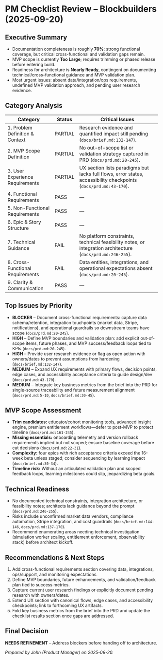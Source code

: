 # PM Checklist Review – Blockbuilders (2025-09-20)

## Executive Summary
- Documentation completeness is roughly **70%**: strong functional coverage, but critical cross-functional and validation gaps remain.
- MVP scope is currently **Too Large**; requires trimming or phased release before entering build.
- Readiness for architecture is **Nearly Ready**, contingent on documenting technical/cross-functional guidance and MVP validation plan.
- Most urgent issues: absent data/integration/ops requirements, undefined MVP validation approach, and pending user research evidence.

## Category Analysis

| Category | Status | Critical Issues |
| --- | --- | --- |
| 1. Problem Definition & Context | PARTIAL | Research evidence and quantified impact still pending (`docs/brief.md:132-147`). |
| 2. MVP Scope Definition | PARTIAL | No out-of-scope list or validation strategy captured in PRD (`docs/prd.md:20-245`). |
| 3. User Experience Requirements | PARTIAL | UX section lists paradigms but lacks full flows, error states, accessibility checkpoints (`docs/prd.md:43-170`). |
| 4. Functional Requirements | PASS | — |
| 5. Non-Functional Requirements | PASS | — |
| 6. Epic & Story Structure | PASS | — |
| 7. Technical Guidance | FAIL | No platform constraints, technical feasibility notes, or integration architecture (`docs/prd.md:246-255`). |
| 8. Cross-Functional Requirements | FAIL | Data entities, integrations, and operational expectations absent (`docs/prd.md:20-245`). |
| 9. Clarity & Communication | PASS | — |

## Top Issues by Priority
- **BLOCKER** – Document cross-functional requirements: capture data schema/retention, integration touchpoints (market data, Stripe, notifications), and operational guardrails so downstream teams have scope (`docs/prd.md:20-245`).
- **HIGH** – Define MVP boundaries and validation plan: add explicit out-of-scope items, future phases, and MVP success/feedback loops tied to KPIs (`docs/prd.md:20-245`).
- **HIGH** – Provide user research evidence or flag as open action with owners/dates to prevent assumptions from hardening (`docs/brief.md:132-147`).
- **MEDIUM** – Expand UX requirements with primary flows, decision points, edge cases, and accessibility acceptance criteria to guide design/dev (`docs/prd.md:43-170`).
- **MEDIUM** – Integrate key business metrics from the brief into the PRD for single-source traceability and future measurement alignment (`docs/prd.md:5-10`, `docs/brief.md:30-45`).

## MVP Scope Assessment
- **Trim candidates:** educator/cohort monitoring tools, advanced insight engine, premium entitlement workflows—defer to post-MVP to protect timeline (`docs/prd.md:161-245`).
- **Missing essentials:** onboarding telemetry and version rollback requirements implied but not scoped; ensure baseline coverage before cut decisions (`docs/prd.md:22-31`).
- **Complexity:** four epics with rich acceptance criteria exceed the 16-week beta unless staged; consider sequencing by learning impact (`docs/brief.md:30-34`).
- **Timeline risk:** Without an articulated validation plan and scoped feedback loops, learning milestones could slip, jeopardizing beta goals.

## Technical Readiness
- No documented technical constraints, integration architecture, or feasibility notes; architects lack guidance beyond the prompt (`docs/prd.md:246-255`).
- Risks include unconfirmed market data vendors, compliance automation, Stripe integration, and cost guardrails (`docs/brief.md:144-146`, `docs/prd.md:137-170`).
- Recommend enumerating areas needing technical investigation (simulation worker scaling, entitlement enforcement, observability stack) before architect kickoff.

## Recommendations & Next Steps
1. Add cross-functional requirements section covering data, integrations, ops/support, and monitoring expectations.
2. Define MVP boundaries, future enhancements, and validation/feedback plan tied to success metrics.
3. Capture current user research findings or explicitly document pending research with owners/dates.
4. Extend UX section with canonical flows, edge cases, and accessibility checkpoints; link to forthcoming UX artifacts.
5. Fold key business metrics from the brief into the PRD and update the checklist results section once gaps are addressed.

## Final Decision
**NEEDS REFINEMENT** – Address blockers before handing off to architecture.

*Prepared by John (Product Manager) on 2025-09-20.*
